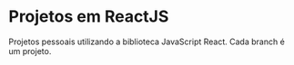 # Projetos em ReactJS

Projetos pessoais utilizando a biblioteca JavaScript React. Cada branch é um projeto.
